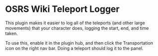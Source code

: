 # OSRS Wiki Teleport Logger
This plugin makes it easier to log all of the teleports (and other large movements) that your character does, logging the start, end, and time taken.

To use this, enable it in the plugin hub, and then click the Transportation icon on the right nav bar. Doing a teleport should log it to the panel.